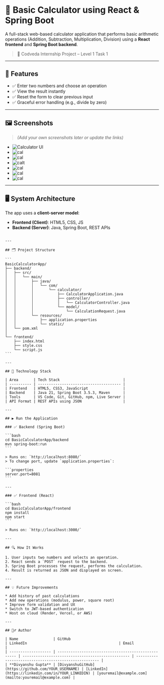 # 🔢 Basic Calculator using React & Spring Boot

A full-stack web-based calculator application that performs basic arithmetic operations (Addition, Subtraction, Multiplication, Division) using a **React frontend** and **Spring Boot backend**.

> 🚀 Codveda Internship Project – Level 1 Task 1

---

## 🔧 Features

- ✅ Enter two numbers and choose an operation
- ✅ View the result instantly
- ✅ Reset the form to clear previous input
- ✅ Graceful error handling (e.g., divide by zero)

---

## 🖼️ Screenshots

> _(Add your own screenshots later or update the links)_

- ![Calculator UI](https://github.com/Gupta24Divyanshu/BasicCalculator/blob/main/Images%20and%20Video/Screenshot%20(129).png)
- ![cal](https://github.com/Gupta24Divyanshu/BasicCalculator/blob/main/Images%20and%20Video/Screenshot%20(130).png)
- ![cal](https://github.com/Gupta24Divyanshu/BasicCalculator/blob/main/Images%20and%20Video/Screenshot%20(131).png)
- ![calt](https://github.com/Gupta24Divyanshu/BasicCalculator/blob/main/Images%20and%20Video/Screenshot%20(132).png)
- ![cal](https://github.com/Gupta24Divyanshu/BasicCalculator/blob/main/Images%20and%20Video/Screenshot%20(133).png)
- ![cal](https://github.com/Gupta24Divyanshu/BasicCalculator/blob/main/Images%20and%20Video/Screenshot%20(134).png)
- ![cal](https://github.com/Gupta24Divyanshu/BasicCalculator/blob/main/Images%20and%20Video/Screenshot%20(135).png)

---

## 🖥️ System Architecture

The app uses a **client-server model**:

- **Frontend (Client)**:  HTML5, CSS, JS  
- **Backend (Server)**: Java, Spring Boot, REST APIs


````

---

## 🗂️ Project Structure

```
BasicCalculatorApp/
├── backend/
│   ├── src/
│   │   └── main/
│   │       ├── java/
│   │       │   └── com/
│   │       │       └── calculator/
│   │       │           ├── CalculatorApplication.java
│   │       │           ├── controller/
│   │       │           │   └── CalculatorController.java
│   │       │           └── model/
│   │       │               └── CalculationRequest.java
│   │       └── resources/
│   │           ├── application.properties
│   │           └── static/
│   └── pom.xml
│
└── frontend/
    ├── index.html
    ├── style.css
    └── script.js
```

---

## 🧰 Technology Stack

| Area       | Tech Stack                             |
| ---------- | -------------------------------------- |
| Frontend   | HTML5, CSS3, JavaScript                |
| Backend    | Java 21, Spring Boot 3.5.3, Maven      |
| Tools      | VS Code, Git, GitHub, npm, Live Server |
| API Format | REST APIs using JSON                   |

---

## ▶️ Run the Application

### ✅ Backend (Spring Boot)

```bash
cd BasicCalculatorApp/backend
mvn spring-boot:run
```

> Runs on: `http://localhost:8080/`
> To change port, update `application.properties`:

```properties
server.port=8081
```

---

### ✅ Frontend (React)

```bash
cd BasicCalculatorApp/frontend
npm install
npm start
```

> Runs on: `http://localhost:3000/`

---

## 🔍 How It Works

1. User inputs two numbers and selects an operation.
2. React sends a `POST` request to the backend.
3. Spring Boot processes the request, performs the calculation.
4. Result is returned as JSON and displayed on screen.

---

## 💡 Future Improvements

* Add history of past calculations
* Add new operations (modulus, power, square root)
* Improve form validation and UX
* Switch to JWT-based authentication
* Host on cloud (Render, Vercel, or AWS)

---

## 🙋‍♂️ Author

| Name                | GitHub                                              | LinkedIn                                          | Email                                                 |
| ------------------- | --------------------------------------------------- | ------------------------------------------------- | ----------------------------------------------------- |
| **Divyanshu Gupta** | [DivyanshuGitHub](https://github.com/YOUR_USERNAME) | [LinkedIn](https://linkedin.com/in/YOUR_LINKEDIN) | [youremail@example.com](mailto:youremail@example.com) |

